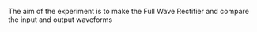 The aim of the experiment is to make the Full Wave Rectifier and compare the input and output waveforms